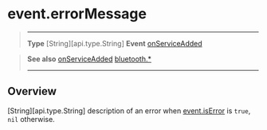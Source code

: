 # event.errorMessage

> --------------------- ------------------------------------------------------------------------------------------
> __Type__              [String][api.type.String]
> __Event__             [onServiceAdded](/plugin/bluetooth/type/Server/event/onServiceAdded/index.md)


> __See also__          [onServiceAdded](/plugin/bluetooth/type/Server/event/onServiceAdded/index.md)
>						[bluetooth.*](/plugin/bluetooth.md)
> --------------------- ------------------------------------------------------------------------------------------

## Overview

[String][api.type.String] description of an error when [event.isError](/plugin/bluetooth/type/Server/event/onServiceAdded/isError.md) is `true`, `nil` otherwise.